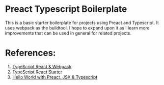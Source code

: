 # Preact Typescript Boilerplate

This is a basic starter boilerplate for projects using Preact and Typescript.
It uses webpack as the buildtool. I hope to expand upon it as I learn more
improvements that can be used in general for related projects.

# References:

1. [TypeScript React & Webpack](http://www.typescriptlang.org/docs/handbook/react-&-webpack.html)
2. [TypeScript React Starter](https://github.com/Microsoft/TypeScript-React-Starter#typescript-react-starter)
2. [Hello World with Preact, JSX & Typescript](https://medium.com/@shakyShane/hello-world-with-preact-jsx-typescript-6d70cf2ebf01)
